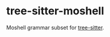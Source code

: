 # tree-sitter-moshell

Moshell grammar subset for [tree-sitter](https://github.com/tree-sitter/tree-sitter).
